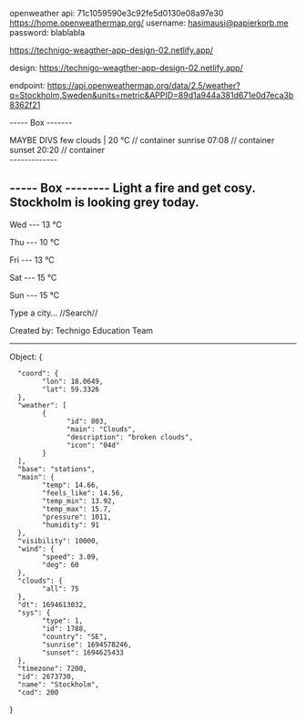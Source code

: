 <!-- link and key to openweather api -->
openweather api: 71c1059590e3c92fe5d0130e08a97e30
https://home.openweathermap.org/
username: hasimausi@papierkorb.me
password: blablabla

<!-- design template -->
https://technigo-weagther-app-design-02.netlify.app/

<!-- specs for project  -->
design: https://technigo-weagther-app-design-02.netlify.app/ 

<!-- endpoint / object data description from api -->
endpoint: https://api.openweathermap.org/data/2.5/weather?q=Stockholm,Sweden&units=metric&APPID=89d1a944a381d671e0d7eca3b8362f21


<!-- Basic structure: -->
----- Box -------
<section>
MAYBE DIVS
few clouds | 20 °C  // container
sunrise 07:08       // container
sunset 20:20        // container
</section>
-------------

----- Box --------
Light a fire and get cosy. Stockholm is looking grey today.
------------------
Wed --- 13 °C

Thu --- 10 °C

Fri --- 13 °C

Sat --- 15 °C

Sun --- 15 °C

Type a city... //Search//

Created by: Technigo Education Team

-------------------------
Object:
{

      "coord": {
            "lon": 18.0649,
            "lat": 59.3326
      },
      "weather": [
            {
                  "id": 803,
                  "main": "Clouds",
                  "description": "broken clouds",
                  "icon": "04d"
            }
      ],
      "base": "stations",
      "main": {
            "temp": 14.66,
            "feels_like": 14.56,
            "temp_min": 13.92,
            "temp_max": 15.7,
            "pressure": 1011,
            "humidity": 91
      },
      "visibility": 10000,
      "wind": {
            "speed": 3.09,
            "deg": 60
      },
      "clouds": {
            "all": 75
      },
      "dt": 1694613032,
      "sys": {
            "type": 1,
            "id": 1788,
            "country": "SE",
            "sunrise": 1694578246,
            "sunset": 1694625433
      },
      "timezone": 7200,
      "id": 2673730,
      "name": "Stockholm",
      "cod": 200

}
